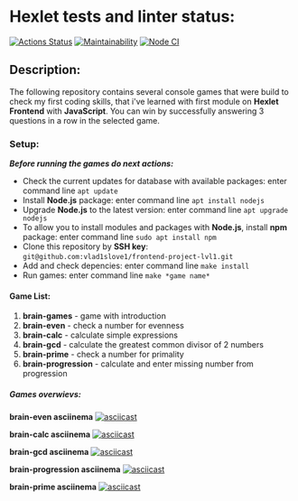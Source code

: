 # Hexlet tests and linter status:

[![Actions Status](https://github.com/vlad1slove1/frontend-project-lvl1/workflows/hexlet-check/badge.svg)](https://github.com/vlad1slove1/frontend-project-lvl1/actions)
[![Maintainability](https://api.codeclimate.com/v1/badges/2774b7de75e9f0a56ef8/maintainability)](https://codeclimate.com/github/vlad1slove1/frontend-project-lvl1/maintainability)
[![Node CI](https://github.com/vlad1slove1/frontend-project-lvl1/actions/workflows/nodejs.yml/badge.svg)](https://github.com/vlad1slove1/frontend-project-lvl1/actions/workflows/nodejs.yml)

## Description:

The following repository contains several console games that were build to check my first coding skills, that i've learned with first module on **Hexlet Frontend** with **JavaScript**. You can win by successfully answering 3 questions in a row in the selected game.

### Setup:

***Before running the games do next actions:***

- Check the current updates for database with available packages: enter command line `apt update`
- Install **Node.js** package: enter command line `apt install nodejs`
- Upgrade **Node.js** to the latest version: enter command line `apt upgrade nodejs`
- To allow you to install modules and packages with **Node.js**, install **npm** package: enter command line `sudo apt install npm`
- Clone this repository by **SSH key**: `git@github.com:vlad1slove1/frontend-project-lvl1.git`
- Add and check depencies: enter command line `make install`
- Run games: enter command line `make *game name*`

#### Game List:

1. **brain-games** - game with introduction
2. **brain-even** - check a number for evenness 
3. **brain-calc** - calculate simple expressions
4. **brain-gcd** - calculate the greatest common divisor of 2 numbers
5. **brain-prime** - check a number for primality
6. **brain-progression** - calculate and enter missing number from progression

##### Games overwievs:

**brain-even asciinema**
[![asciicast](https://asciinema.org/a/452093.svg)](https://asciinema.org/a/452093)

**brain-calc asciinema**
[![asciicast](https://asciinema.org/a/453000.svg)](https://asciinema.org/a/453000)

**brain-gcd asciinema**
[![asciicast](https://asciinema.org/a/453313.svg)](https://asciinema.org/a/453313)

**brain-progression asciinema**
[![asciicast](https://asciinema.org/a/454099.svg)](https://asciinema.org/a/454099)

**brain-prime asciinema**
[![asciicast](https://asciinema.org/a/454409.svg)](https://asciinema.org/a/454409)
